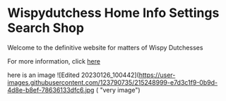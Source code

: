 # Wispydutchess      Home    Info    Settings    Search    Shop

Welcome to the definitive website for matters of Wispy Dutchesses

For more information, click [here](https://inkvoiid.netlify.app/)

here is an image
![Edited 20230126_100442](https://user-images.githubusercontent.com/123790735/215248999-e7d3c1f9-0b9d-4d8e-b8ef-78636133dfc6.jpg ( "very image")
